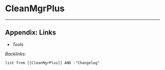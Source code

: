 # CleanMgrPlus

---

## Appendix: Links

* *Tools*

*Backlinks:*

````dataview
list from [[CleanMgrPlus]] AND -"Changelog"
````

